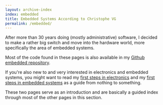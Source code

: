 ```yaml
---
layout: archive-index
index: embedded
title: Embedded Systems According to Christophe VG
permalink: /embedded/
---
```


After more than 30 years doing (mostly administrative) software, I decided to
make a rather big switch and move into the hardware world, more specifically the
area of embedded systems.

Most of the code found in these pages is also available in my [Github embedded
repository](https://github.com/christophevg/embedded).

If you're also new to and very interested in electronics and embedded systems,
you might want to read my [first steps in electronics](FirstSteps) and my
[first steps in embedded systems](Hello_Embedded_World) as a guide from
nothing to something.

These two pages serve as an introduction and are basically a guided index
through most of the other pages in this section.
